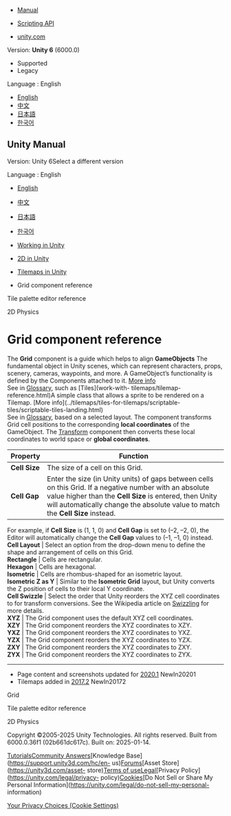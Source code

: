 [](https://docs.unity3d.com)

  * [Manual](../Manual/index.html)
  * [Scripting API](../ScriptReference/index.html)

  * [unity.com](https://unity.com/)

Version: **Unity 6** (6000.0)

  * Supported
  * Legacy

Language : English

  * [English](/Manual/tilemaps/grid-reference.html)
  * [中文](/cn/current/Manual/tilemaps/grid-reference.html)
  * [日本語](/ja/current/Manual/tilemaps/grid-reference.html)
  * [한국어](/kr/current/Manual/tilemaps/grid-reference.html)

[](https://docs.unity3d.com)

## Unity Manual

Version: Unity 6Select a different version

Language : English

  * [English](/Manual/tilemaps/grid-reference.html)
  * [中文](/cn/current/Manual/tilemaps/grid-reference.html)
  * [日本語](/ja/current/Manual/tilemaps/grid-reference.html)
  * [한국어](/kr/current/Manual/tilemaps/grid-reference.html)

  * [Working in Unity](../working-in-unity.html)
  * [2D in Unity](../Unity2D.html)
  * [Tilemaps in Unity](../tilemaps/tilemaps-landing.html)
  * Grid component reference

[](../tilemaps/tile-palettes/tile-palette-editor-reference.html)

Tile palette editor reference

[](../2d-physics/2d-physics.html)

2D Physics

# Grid component reference

The **Grid** component is a guide which helps to align **GameObjects** The
fundamental object in Unity scenes, which can represent characters, props,
scenery, cameras, waypoints, and more. A GameObject’s functionality is defined
by the Components attached to it. [More info](../class-GameObject.html)  
See in [Glossary](../Glossary.html#GameObject), such as [Tiles](work-with-
tilemaps/tilemap-reference.html)A simple class that allows a sprite to be
rendered on a Tilemap. [More info](../tilemaps/tiles-for-tilemaps/scriptable-
tiles/scriptable-tiles-landing.html)  
See in [Glossary](../Glossary.html#Tile), based on a selected layout. The
component transforms Grid cell positions to the corresponding **local
coordinates** of the GameObject. The [Transform](../class-Transform.html)
component then converts these local coordinates to world space or **global
coordinates**.

Property | Function  
---|---  
**Cell Size** | The size of a cell on this Grid.  
**Cell Gap** | Enter the size (in Unity units) of gaps between cells on this Grid. If a negative number with an absolute value higher than the **Cell Size** is entered, then Unity will automatically change the absolute value to match the **Cell Size** instead.  
For example, if **Cell Size** is (1, 1, 0) and **Cell Gap** is set to (–2, –2,
0), the Editor will automatically change the **Cell Gap** values to (–1, –1,
0) instead.  
**Cell Layout** | Select an option from the drop-down menu to define the shape and arrangement of cells on this Grid.  
**Rectangle** | Cells are rectangular.  
**Hexagon** | Cells are hexagonal.  
**Isometric** | Cells are rhombus-shaped for an isometric layout.  
**Isometric Z as Y** | Similar to the **Isometric Grid** layout, but Unity converts the Z position of cells to their local Y coordinate.  
**Cell Swizzle** | Select the order that Unity reorders the XYZ cell coordinates to for transform conversions. See the Wikipedia article on [Swizzling](https://en.wikipedia.org/wiki/Swizzling_\(computer_graphics\)) for more details.  
**XYZ** | The Grid component uses the default XYZ cell coordinates.  
**XZY** | The Grid component reorders the XYZ coordinates to XZY.  
**YXZ** | The Grid component reorders the XYZ coordinates to YXZ.  
**YZX** | The Grid component reorders the XYZ coordinates to YZX.  
**ZXY** | The Grid component reorders the XYZ coordinates to ZXY.  
**ZYX** | The Grid component reorders the XYZ coordinates to ZYX.  
  
* * *

  * Page content and screenshots updated for [2020.1](https://docs.unity3d.com/2020.1/Documentation/Manual/30_search.html?q=newin20201) NewIn20201
  * Tilemaps added in [2017.2](https://docs.unity3d.com/2017.2/Documentation/Manual/30_search.html?q=newin20172) NewIn20172

Grid

[](../tilemaps/tile-palettes/tile-palette-editor-reference.html)

Tile palette editor reference

[](../2d-physics/2d-physics.html)

2D Physics

Copyright ©2005-2025 Unity Technologies. All rights reserved. Built from
6000.0.36f1 (02b661dc617c). Built on: 2025-01-14.

[Tutorials](https://learn.unity.com/)[Community
Answers](https://answers.unity3d.com)[Knowledge
Base](https://support.unity3d.com/hc/en-
us)[Forums](https://forum.unity3d.com)[Asset Store](https://unity3d.com/asset-
store)[Terms of
use](https://docs.unity3d.com/Manual/TermsOfUse.html)[Legal](https://unity.com/legal)[Privacy
Policy](https://unity.com/legal/privacy-
policy)[Cookies](https://unity.com/legal/cookie-policy)[Do Not Sell or Share
My Personal Information](https://unity.com/legal/do-not-sell-my-personal-
information)

[Your Privacy Choices (Cookie Settings)](javascript:void\(0\);)


